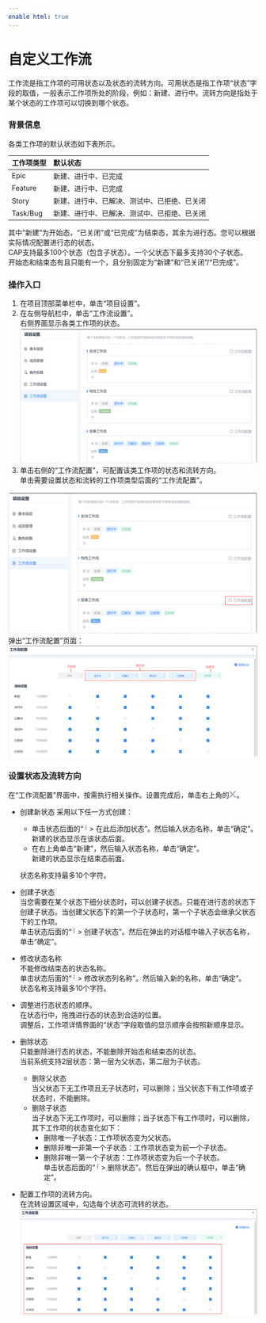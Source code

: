 ```yaml
---
enable html: true
---
```

# 自定义工作流

工作流是指工作项的可用状态以及状态的流转方向。可用状态是指工作项“状态”字段的取值，一般表示工作项所处的阶段，例如：新建、进行中。流转方向是指处于某个状态的工作项可以切换到哪个状态。

### 背景信息
各类工作项的默认状态如下表所示。

|工作项类型|默认状态|
|:--------- |:-------- |
|Epic|新建、进行中、已完成|
|Feature|新建、进行中、已完成|
|Story|新建、进行中、已解决、测试中、已拒绝、已关闭|
|Task/Bug|新建、进行中、已解决、测试中、已拒绝、已关闭|

其中“新建”为开始态，“已关闭”或“已完成”为结束态，其余为进行态。您可以根据实际情况配置进行态的状态。                      
CAP支持最多100个状态（包含子状态）。一个父状态下最多支持30个子状态。                     
开始态和结束态有且只能有一个，且分别固定为“新建”和“已关闭”/“已完成”。

### 操作入口
1. 在项目顶部菜单栏中，单击“项目设置”。
2. 在左侧导航栏中，单击“工作流设置”。    
    右侧界面显示各类工作项的状态。      
    <img src="fig/项目-工作流设置01.png" style="zoom:50%">              
3. 单击右侧的“工作流配置”，可配置该类工作项的状态和流转方向。               
  单击需要设置状态和流转的工作项类型后面的“工作流配置”。                     
  <img src="fig/项目-流程设置.png" style="zoom:50%">                    
弹出“工作流配置”页面：
 <img src="fig/迭代-工作流配置.png" style="zoom:50%">
  
### 设置状态及流转方向              
在“工作流配置”界面中，按需执行相关操作。设置完成后，单击右上角的![](fig/close.png)。                             
* 创建新状态
  采用以下任一方式创建：
  * 单击状态后面的“![](fig/rank.png) > 在此后添加状态”。然后输入状态名称，单击“确定”。                                   
    新建的状态显示在该状态后面。                       
  * 在右上角单击“新建”，然后输入状态名称，单击“确定”。                         
    新建的状态显示在结束态前面。               
    
  状态名称支持最多10个字符。
* 创建子状态                           
    当您需要在某个状态下细分状态时，可以创建子状态。只能在进行态的状态下创建子状态。当创建父状态下的第一个子状态时，第一个子状态会继承父状态下的工作项。                       
    单击状态后面的“![](fig/rank.png) > 创建子状态”。然后在弹出的对话框中输入子状态名称，单击“确定”。
      
* 修改状态名称                    
  不能修改结束态的状态名称。                 
  单击状态后面的“![](fig/rank.png) > 修改状态列名称”。然后输入新的名称，单击“确定”。                           
  状态名称支持最多10个字符。       

* 调整进行态状态的顺序。                    
   在状态行中，拖拽进行态的状态到合适的位置。                      
   调整后，工作项详情界面的“状态”字段取值的显示顺序会按照新顺序显示。      
     
* 删除状态        
   只能删除进行态的状态，不能删除开始态和结束态的状态。      
    当前系统支持2层状态：第一层为父状态，第二层为子状态。      
  * 删除父状态       
    当父状态下无工作项且无子状态时，可以删除；当父状态下有工作项或子状态时，不能删除。
  * 删除子状态       
     当子状态下无工作项时，可以删除；当子状态下有工作项时，可以删除，其下工作项的状态变化如下：           
     * 删除唯一子状态：工作项状态变为父状态。       
     * 删除非唯一非第一个子状态：工作项状态变为前一个子状态。      
     * 删除非唯一第一个子状态：工作项状态变为后一个子状态。                
   单击状态后面的“![](fig/rank.png) > 删除状态”。然后在弹出的确认框中，单击“确定”。
      
* 配置工作项的流转方向。                
  在流转设置区域中，勾选每个状态可流转的状态。                      
  <img src="fig/迭代-流转设置.png" style="zoom:50%">
